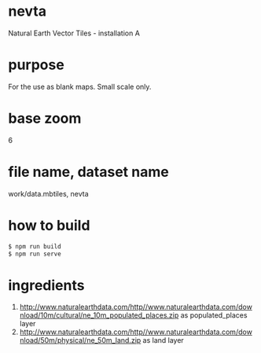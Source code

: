 # nevta
Natural Earth Vector Tiles - installation A

# purpose
For the use as blank maps. Small scale only.

# base zoom
6

# file name, dataset name
work/data.mbtiles, nevta

# how to build
```sh
$ npm run build
$ npm run serve
```

# ingredients
1. http://www.naturalearthdata.com/http//www.naturalearthdata.com/download/10m/cultural/ne_10m_populated_places.zip as populated_places layer
2. http://www.naturalearthdata.com/http//www.naturalearthdata.com/download/50m/physical/ne_50m_land.zip as land layer
